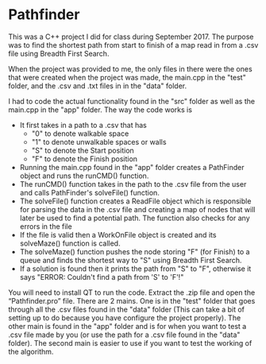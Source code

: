# Pathfinder
This was a C++ project I did for class during September 2017. The purpose was to find the shortest path from start to finish of a map 
read in from a .csv file using Breadth First Search.

When the project was provided to me, the only files in there were the ones
that were created when the project was made, the main.cpp in the "test" folder, and the .csv and .txt files in in the "data" folder. 

I had to code the actual functionality found in the "src" folder as well as the main.cpp in the "app" folder. The way the code works is

* It first takes in a path to a .csv that has
     * "0" to denote walkable space
     * "1" to denote unwalkable spaces or walls
     * "S" to denote the Start position
     * "F" to denote the Finish position
* Running the main.cpp found in the "app" folder creates a PathFinder object and runs the runCMD() function.
* The runCMD() function takes in the path to the .csv file from the user and calls PathFinder's solveFile() function.
* The solveFile() function creates a ReadFile object which is responsible for parsing the data in the .csv file and creating a map of nodes
that will later be used to find a potential path. The function also checks for any errors in the file
* If the file is valid then a WorkOnFile object is created and its solveMaze() function is called.
* The solveMaze() function pushes the node storing "F" (for Finish) to a queue and finds the shortest way to "S" using Breadth First Search.
* If a solution is found then it prints the path from "S" to "F", otherwise it says "ERROR: Couldn't find a path from 'S' to 'F'!"

You will need to install QT to run the code. Extract the .zip file and open the “Pathfinder.pro” file. There are 2 mains. One is in the "test" folder that goes through all the .csv files found in the "data" folder (This can take a bit of setting up to do because you have configure the project properly). The other main is found in the "app" folder and is for when you want to test a .csv file made by you (or use the path for a .csv file found in the "data" folder). The second main is easier to use if you want to test the working of the algorithm.
